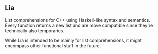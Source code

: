 ## Lia

List comprehensions for C++ using Haskell-like syntax and semantics. Every function returns a new list and are move compatible since they're technically also temporaries.

While Lia is intended to be mainly for list comprehensions, it might encompass other functional stuff in the future.
